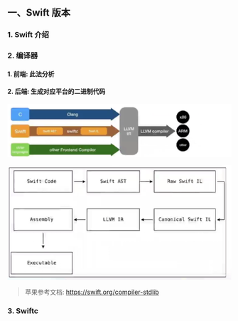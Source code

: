 ## 一、Swift 版本

### 1. Swift 介绍



### 2. 编译器

#### 1. 前端: 此法分析

#### 2. 后端: 生成对应平台的二进制代码

![image-20211129172118970](./pic/1-1.png)

![image-20211129172118970](./pic/1-2.png)

> 苹果参考文档: https://swift.org/compiler-stdlib

### 3. Swiftc





















